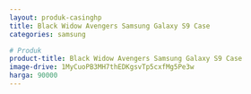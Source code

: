 ```yaml
---
layout: produk-casinghp
title: Black Widow Avengers Samsung Galaxy S9 Case
categories: samsung

# Produk
product-title: Black Widow Avengers Samsung Galaxy S9 Case
image-drive: 1MyCuoPB3MH7thEDKgsvTp5cxfMg5Pe3w
harga: 90000
---
```

